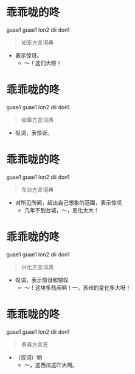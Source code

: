 # 乖乖咙的咚
guae1 guae1 lon2 dii don1
> 如东方言词典
- 表示惊讶。
  - ～！这们大呀！

# 乖乖咙的咚
guae1 guae1 lon2 dii don1
> 如皋方言词典
- 叹词，表惊讶。

# 乖乖咙的咚
guae1 guae1 lon2 dii don1
> 东台方言词典
- 对所见所闻，超出自己想象的范围，表示惊叹
  - 几年不到台城，～，变化太大！

# 乖乖咙的咚
guae1 guae1 lon2 dii don1
> 兴化方言词典
- 叹词，表示惊讶和赞叹
  - ～！这块多热闹啊！一，苏州的变化多大呀！

# 乖乖咙的咚
guae1 guae1 lon2 dii don1
> 泰县方言志
- （叹词）哟
  - ～，这西瓜这吖大啊。
